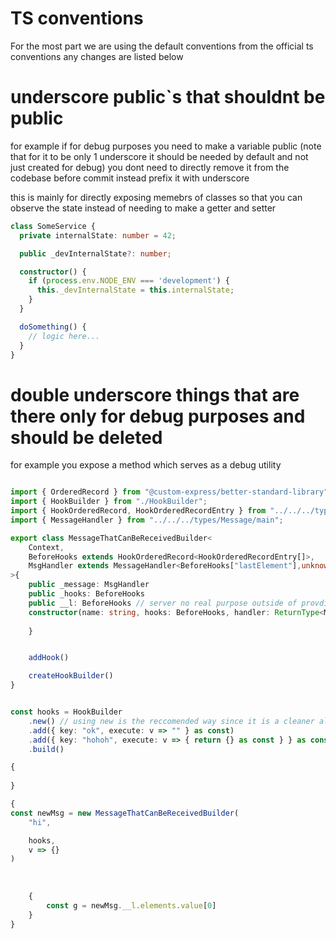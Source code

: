 # TS conventions

For the most part we are using the default conventions from the official ts conventions any changes are listed below


# underscore public`s that shouldnt be public 

for example if for debug purposes you need to make a variable public (note that for it to be only 1 underscore it should be needed by default and not just created for debug) you dont need to directly remove it from the codebase before commit instead prefix it with underscore 

this is mainly for directly exposing memebrs of classes so that you can observe the state instead of needing to make a getter and setter 

```ts
class SomeService {
  private internalState: number = 42;

  public _devInternalState?: number;

  constructor() {
    if (process.env.NODE_ENV === 'development') {
      this._devInternalState = this.internalState;
    }
  }

  doSomething() {
    // logic here...
  }
}

```


# double underscore things that are there only for debug purposes and should be deleted


for example you expose a method which serves as a debug utility  


```ts

import { OrderedRecord } from "@custom-express/better-standard-library";
import { HookBuilder } from "./HookBuilder";
import { HookOrderedRecord, HookOrderedRecordEntry } from "../../../types/Hooks/main";
import { MessageHandler } from "../../../types/Message/main";

export class MessageThatCanBeReceivedBuilder<
    Context,
    BeforeHooks extends HookOrderedRecord<HookOrderedRecordEntry[]>,
    MsgHandler extends MessageHandler<BeforeHooks["lastElement"],unknown,BeforeHooks>
>{
    public _message: MsgHandler
    public _hooks: BeforeHooks
    public __l: BeforeHooks // server no real purpose outside of provding a quick way to observer some state for pure debug purposes 
    constructor(name: string, hooks: BeforeHooks, handler: ReturnType<MsgHandler["handler"]>) {
        
    }


    addHook()

    createHookBuilder()
}


const hooks = HookBuilder
    .new() // using new is the reccomended way since it is a cleaner although 
    .add({ key: "ok", execute: v => "" } as const)
    .add({ key: "hohoh", execute: v => { return {} as const } } as const)
    .build()

{
    
}

{
const newMsg = new MessageThatCanBeReceivedBuilder(
    "hi",

    hooks,
    v => {}
)
    
    
    
    {
        const g = newMsg.__l.elements.value[0]
    }
}



```